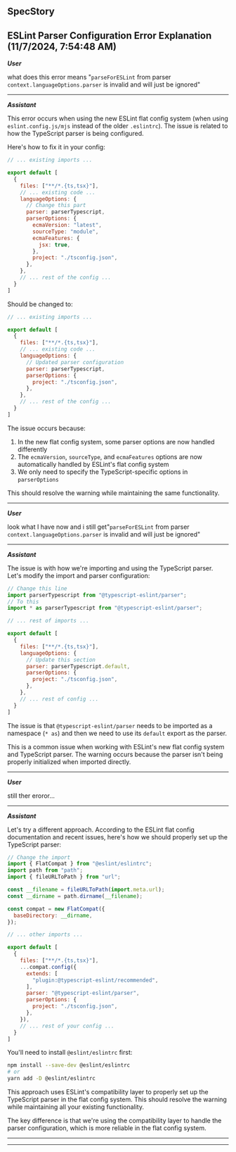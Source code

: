 ## SpecStory

## ESLint Parser Configuration Error Explanation (11/7/2024, 7:54:48 AM)

_**User**_

what does this error means "`parseForESLint` from parser `context.languageOptions.parser` is invalid and will just be ignored"

---

_**Assistant**_

This error occurs when using the new ESLint flat config system (when using `eslint.config.js/mjs` instead of the older `.eslintrc`). The issue is related to how the TypeScript parser is being configured.

Here's how to fix it in your config:

```javascript:eslint.config.mjs
// ... existing imports ...

export default [
  {
    files: ["**/*.{ts,tsx}"],
    // ... existing code ...
    languageOptions: {
      // Change this part
      parser: parserTypescript,
      parserOptions: {
        ecmaVersion: "latest",
        sourceType: "module",
        ecmaFeatures: {
          jsx: true,
        },
        project: "./tsconfig.json",
      },
    },
    // ... rest of the config ...
  }
]
```

Should be changed to:

```javascript:eslint.config.mjs
// ... existing imports ...

export default [
  {
    files: ["**/*.{ts,tsx}"],
    // ... existing code ...
    languageOptions: {
      // Updated parser configuration
      parser: parserTypescript,
      parserOptions: {
        project: "./tsconfig.json",
      },
    },
    // ... rest of the config ...
  }
]
```

The issue occurs because:
1. In the new flat config system, some parser options are now handled differently
2. The `ecmaVersion`, `sourceType`, and `ecmaFeatures` options are now automatically handled by ESLint's flat config system
3. We only need to specify the TypeScript-specific options in `parserOptions`

This should resolve the warning while maintaining the same functionality.

---

_**User**_

look what I have now and i still get"`parseForESLint` from parser `context.languageOptions.parser` is invalid and will just be ignored"

---

_**Assistant**_

The issue is with how we're importing and using the TypeScript parser. Let's modify the import and parser configuration:

```javascript:eslint.config.mjs
// Change this line
import parserTypescript from "@typescript-eslint/parser";
// To this
import * as parserTypescript from "@typescript-eslint/parser";

// ... rest of imports ...

export default [
  {
    files: ["**/*.{ts,tsx}"],
    languageOptions: {
      // Update this section
      parser: parserTypescript.default,
      parserOptions: {
        project: "./tsconfig.json",
      },
    },
    // ... rest of config ...
  }
]
```

The issue is that `@typescript-eslint/parser` needs to be imported as a namespace (`* as`) and then we need to use its `default` export as the parser.

This is a common issue when working with ESLint's new flat config system and TypeScript parser. The warning occurs because the parser isn't being properly initialized when imported directly.

---

_**User**_

still ther eroror...

---

_**Assistant**_



Let's try a different approach. According to the ESLint flat config documentation and recent issues, here's how we should properly set up the TypeScript parser:

```javascript:eslint.config.mjs
// Change the import
import { FlatCompat } from "@eslint/eslintrc";
import path from "path";
import { fileURLToPath } from "url";

const __filename = fileURLToPath(import.meta.url);
const __dirname = path.dirname(__filename);

const compat = new FlatCompat({
  baseDirectory: __dirname,
});

// ... other imports ...

export default [
  {
    files: ["**/*.{ts,tsx}"],
    ...compat.config({
      extends: [
        "plugin:@typescript-eslint/recommended",
      ],
      parser: "@typescript-eslint/parser",
      parserOptions: {
        project: "./tsconfig.json",
      },
    }),
    // ... rest of your config ...
  }
]
```

You'll need to install `@eslint/eslintrc` first:

```bash
npm install --save-dev @eslint/eslintrc
# or
yarn add -D @eslint/eslintrc
```

This approach uses ESLint's compatibility layer to properly set up the TypeScript parser in the flat config system. This should resolve the warning while maintaining all your existing functionality.

The key difference is that we're using the compatibility layer to handle the parser configuration, which is more reliable in the flat config system.

---



---

